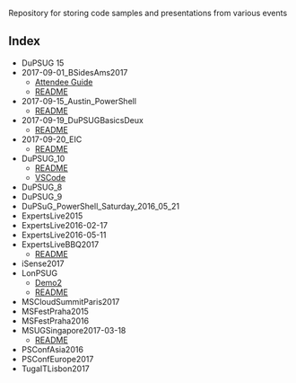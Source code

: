 Repository for storing code samples and presentations from various events


## Index
* DuPSUG 15
* 2017-09-01_BSidesAms2017
  * [Attendee Guide](https://github.com/jaapbrasser/events/tree/master/2017-09-01_BSidesAms2017/Attendee%20Guide.md)
  * [README](https://github.com/jaapbrasser/events/tree/master/2017-09-01_BSidesAms2017/README.md)
* 2017-09-15_Austin_PowerShell
  * [README](https://github.com/jaapbrasser/events/tree/master/2017-09-15_Austin_PowerShell/README.md)
* 2017-09-19_DuPSUGBasicsDeux
  * [README](https://github.com/jaapbrasser/Events/blob/master/2017-09-19_DuPSUGBasicsDeux/README.md)
* 2017-09-20_EIC
  * [README](https://github.com/jaapbrasser/Events/blob/master/2017-09-20_EIC/README.md)
* DuPSUG_10
  * [README](https://github.com/jaapbrasser/events/tree/master/DuPSUG_10/README.md)
  * [VSCode](https://github.com/jaapbrasser/events/tree/master/DuPSUG_10/VSCode.md)
* DuPSUG_8
* DuPSUG_9
* DuPSuG_PowerShell_Saturday_2016_05_21
* ExpertsLive2015
* ExpertsLive2016-02-17
* ExpertsLive2016-05-11
* ExpertsLiveBBQ2017
  * [README](https://github.com/jaapbrasser/events/tree/master/ExpertsLiveBBQ2017/README.md)
* iSense2017
* LonPSUG
  * [Demo2](https://github.com/jaapbrasser/events/tree/master/LonPSUG/Demo2.md)
  * [README](https://github.com/jaapbrasser/events/tree/master/LonPSUG/README.md)
* MSCloudSummitParis2017
* MSFestPraha2015
* MSFestPraha2016
* MSUGSingapore2017-03-18
  * [README](https://github.com/jaapbrasser/events/tree/master/MSUGSingapore2017-03-18/README.md)
* PSConfAsia2016
* PSConfEurope2017
* TugaITLisbon2017
